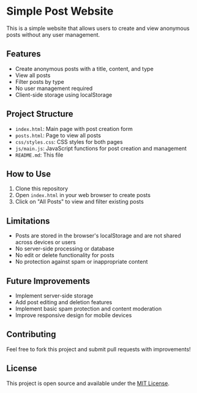 # Simple Post Website

This is a simple website that allows users to create and view anonymous posts without any user management.

## Features

- Create anonymous posts with a title, content, and type
- View all posts
- Filter posts by type
- No user management required
- Client-side storage using localStorage

## Project Structure

- `index.html`: Main page with post creation form
- `posts.html`: Page to view all posts
- `css/styles.css`: CSS styles for both pages
- `js/main.js`: JavaScript functions for post creation and management
- `README.md`: This file

## How to Use

1. Clone this repository
2. Open `index.html` in your web browser to create posts
3. Click on "All Posts" to view and filter existing posts

## Limitations

- Posts are stored in the browser's localStorage and are not shared across devices or users
- No server-side processing or database
- No edit or delete functionality for posts
- No protection against spam or inappropriate content

## Future Improvements

- Implement server-side storage
- Add post editing and deletion features
- Implement basic spam protection and content moderation
- Improve responsive design for mobile devices

## Contributing

Feel free to fork this project and submit pull requests with improvements!

## License

This project is open source and available under the [MIT License](LICENSE).